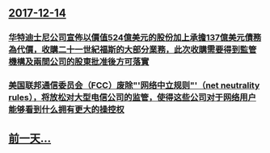 ## [2017-12-14](/zh/news/2017/12/14/index.md)

### [华特迪士尼公司宣佈以價值524億美元的股份加上承擔137億美元債務為代價，收購二十一世紀福斯的大部分業務，此次收購需要得到監管機構及兩間公司的股東批准後方可落實 ](/zh/news/2017/12/14/华特迪士尼公司宣佈以價值524億美元的股份加上承擔137億美元債務為代價-收購二十一世紀福斯的大部分業務-此次收購需要得.md)
### [美国联邦通信委员会（FCC）废除"'网络中立规则"'（net neutrality rules），将放松对大型电信公司的监管，使得这些公司对于网络用户能够看到什么拥有更大的操控权 ](/zh/news/2017/12/14/美国联邦通信委员会-FCC-废除-网络中立规则-net-neutrality-rules-将放松对大型电信公司的.md)
## [前一天...](/zh/news/2017/12/13/index.md)

